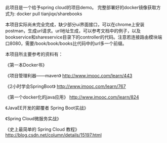 此项目是一个给予spring cloud的项目demo。
完整部署好的docker镜像获取方式为: docker pull tianjiqx/sharebooks

本项目实际尚未完全完成，缺少部分ui界面接口，可以在chrome上安装postman，生成url请求。url地址生成，可以参考文档中的例子，以及bookservice和shareservice目录下的controller的代码。注意若连接路由模块端口8080，需要/book/book/books比代码中的url多一个前缀。

本项目所主要参考的资料有：

《第一本Docker书》

《项目管理利器——maven》
http://www.imooc.com/learn/443

《2小时学会SpringBoot》
http://www.imooc.com/learn/767

《第一个docker化的java应用》
http://www.imooc.com/learn/824


《JavaEE开发的颠覆者 Spring Boot实战》

《Spring Cloud微服务实战》

《史上最简单的 Spring Cloud 教程》
http://blog.csdn.net/column/details/15197.html


